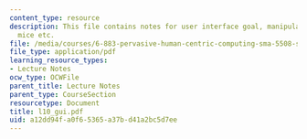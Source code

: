 ```yaml
---
content_type: resource
description: This file contains notes for user interface goal, manipulation, widgets,
  mice etc.
file: /media/courses/6-883-pervasive-human-centric-computing-sma-5508-spring-2006/a12dd94fa0f65365a37bd41a2bc5d7ee_l10_gui.pdf
file_type: application/pdf
learning_resource_types:
- Lecture Notes
ocw_type: OCWFile
parent_title: Lecture Notes
parent_type: CourseSection
resourcetype: Document
title: l10_gui.pdf
uid: a12dd94f-a0f6-5365-a37b-d41a2bc5d7ee
---
```


